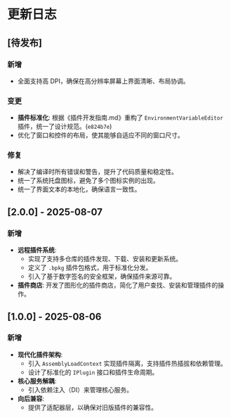 # 更新日志

## [待发布]

### 新增
- 全面支持高 DPI，确保在高分辨率屏幕上界面清晰、布局协调。

### 变更
- **插件标准化**: 根据《插件开发指南.md》重构了 `EnvironmentVariableEditor` 插件，统一了设计规范。(`e824b7e`)
- 优化了窗口和控件的布局，使其能够自适应不同的窗口尺寸。

### 修复
- 解决了编译时所有错误和警告，提升了代码质量和稳定性。
- 统一了系统托盘图标，避免了多个图标实例的出现。
- 统一了界面文本的本地化，确保语言一致性。

## [2.0.0] - 2025-08-07

### 新增
- **远程插件系统**:
  - 实现了支持多仓库的插件发现、下载、安装和更新系统。
  - 定义了 `.bpkg` 插件包格式，用于标准化分发。
  - 引入了基于数字签名的安全框架，确保插件来源可靠。
- **插件商店**: 开发了图形化的插件商店，简化了用户查找、安装和管理插件的操作。

## [1.0.0] - 2025-08-06

### 新增
- **现代化插件架构**:
  - 引入 `AssemblyLoadContext` 实现插件隔离，支持插件热插拔和依赖管理。
  - 设计了标准化的 `IPlugin` 接口和插件生命周期。
- **核心服务解耦**:
  - 引入依赖注入（DI）来管理核心服务。
- **向后兼容**:
  - 提供了适配器层，以确保对旧版插件的兼容性。

